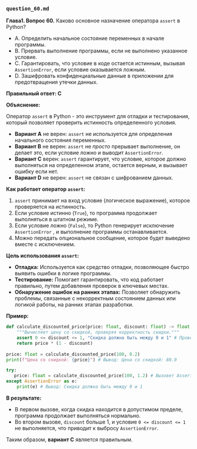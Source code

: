 

### `question_60.md`

**Глава1. Вопрос 60.** Каково основное назначение оператора `assert` в Python?

- A. Определить начальное состояние переменных в начале программы.
- B. Прервать выполнение программы, если не выполнено указанное условие.
- C. Гарантировать, что условие в коде остается истинным, вызывая `AssertionError`, если условие оказывается ложным.
- D. Зашифровать конфиденциальные данные в приложении для предотвращения утечки данных.

**Правильный ответ: C**

**Объяснение:**

Оператор `assert` в Python - это инструмент для отладки и тестирования, который позволяет проверить истинность определенного условия.

*   **Вариант A** не верен: `assert` не используется для определения начального состояния переменных.
*   **Вариант B** не верен:  `assert`  не *просто* прерывает выполнение, он делает это, если условие ложно и выводит `AssertionError`.
*   **Вариант C** верен: `assert` гарантирует, что условие, которое должно выполняться на определенном этапе, остается верным, и вызывает ошибку если нет.
*   **Вариант D** не верен:  `assert` не связан с шифрованием данных.

**Как работает оператор `assert`:**

1.  `assert` принимает на вход условие (логическое выражение), которое проверяется на истинность.
2.  Если условие истинно (`True`), то программа продолжает выполняться в штатном режиме.
3.  Если условие ложно (`False`), то Python генерирует исключение `AssertionError` , и выполнение программы останавливается.
4.  Можно передать опциональное сообщение, которое будет выведено вместе с исключением.

**Цель использования `assert`:**

*   **Отладка:**  Используется как средство отладки, позволяющее быстро выявить ошибки в логике программы.
*   **Тестирование:**  Помогает гарантировать, что код работает правильно, путем добавления проверок в ключевых местах.
*   **Обнаружение ошибок на ранних этапах:** Позволяет обнаружить проблемы, связанные с некорректным состоянием данных или логикой работы, на ранних этапах разработки.

**Пример:**

```python
def calculate_discounted_price(price: float, discount: float) -> float:
    """Вычисляет цену со скидкой, проверяя корректность скидки."""
    assert 0 <= discount <= 1, "Скидка должна быть между 0 и 1" # Проверка на валидность скидки
    return price * (1 - discount)
    
price: float = calculate_discounted_price(100, 0.2)
print(f"Цена со скидкой: {price}") # Вывод: Цена со скидкой: 80.0

try:
   price: float = calculate_discounted_price(100, 1.2) # Вызовет AssertionError
except AssertionError as e:
    print(e) # Вывод: Скидка должна быть между 0 и 1
```

**В результате:**
* В первом вызове, когда скидка находится в допустимом пределе, программа продолжает выполняться нормально.
* Во втором вызове, `discount` больше 1, и условие `0 <= discount <= 1` не выполняется,  что приводит к выбросу `AssertionError`.

Таким образом, **вариант C** является правильным.
